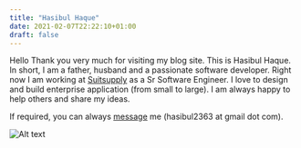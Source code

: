 ```yaml
---
title: "Hasibul Haque"
date: 2021-02-07T22:22:10+01:00
draft: false
---
```


Hello
Thank you very much for visiting my blog site.
This is Hasibul Haque. In short, I am a father, husband and a passionate software developer. Right now I am working at 
[Suitsupply](https://suitsupply.com) as a Sr Software Engineer. I love to design and build enterprise application (from small to large). I am always happy to help others and share my ideas.

If required, you can always [message](mailto://hasibul2363@gmail.com) me (hasibul2363 at gmail dot com).

![Alt text](/pages/hasibul.jpg)